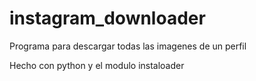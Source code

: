 # instagram_downloader
Programa para descargar todas las imagenes de un perfil

Hecho con python y el modulo instaloader
